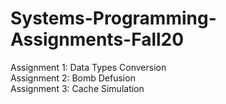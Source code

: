 # Systems-Programming-Assignments-Fall20

Assignment 1: Data Types Conversion  
Assignment 2: Bomb Defusion  
Assignment 3: Cache Simulation
